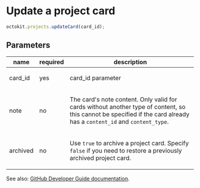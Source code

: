# Update a project card

```js
octokit.projects.updateCard(card_id);
```

## Parameters

<table>
  <thead>
    <tr>
      <th>name</th>
      <th>required</th>
      <th>description</th>
    </tr>
  </thead>
  <tbody>
    <tr><td>card_id</td><td>yes</td><td>

card_id parameter

</td></tr>
<tr><td>note</td><td>no</td><td>

The card's note content. Only valid for cards without another type of content, so this cannot be specified if the card already has a `content_id` and `content_type`.

</td></tr>
<tr><td>archived</td><td>no</td><td>

Use `true` to archive a project card. Specify `false` if you need to restore a previously archived project card.

</td></tr>
  </tbody>
</table>

See also: [GitHub Developer Guide documentation](endpoint.documentationUrl).
